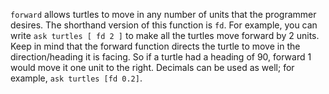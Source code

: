 `forward` allows turtles to move in any number of units that the programmer desires.  The shorthand version of this function is `fd`. For example, you can write `ask turtles [ fd 2 ]` to make all the turtles move forward by 2 units. Keep in mind that the forward function directs the turtle to move in the direction/heading it is facing. So if a turtle had a heading of 90, forward 1 would move it one unit to the right. Decimals can be used as well; for example, `ask turtles [fd 0.2]`. 


